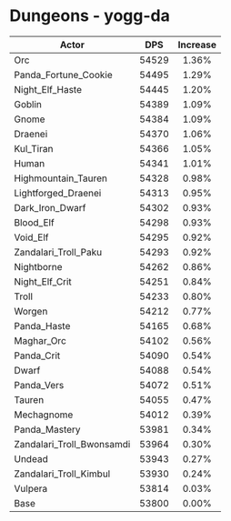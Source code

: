 # Dungeons - yogg-da
| Actor | DPS | Increase |
|---|:---:|:---:|
|Orc|54529|1.36%|
|Panda_Fortune_Cookie|54495|1.29%|
|Night_Elf_Haste|54445|1.20%|
|Goblin|54389|1.09%|
|Gnome|54384|1.09%|
|Draenei|54370|1.06%|
|Kul_Tiran|54366|1.05%|
|Human|54341|1.01%|
|Highmountain_Tauren|54328|0.98%|
|Lightforged_Draenei|54313|0.95%|
|Dark_Iron_Dwarf|54302|0.93%|
|Blood_Elf|54298|0.93%|
|Void_Elf|54295|0.92%|
|Zandalari_Troll_Paku|54293|0.92%|
|Nightborne|54262|0.86%|
|Night_Elf_Crit|54251|0.84%|
|Troll|54233|0.80%|
|Worgen|54212|0.77%|
|Panda_Haste|54165|0.68%|
|Maghar_Orc|54102|0.56%|
|Panda_Crit|54090|0.54%|
|Dwarf|54088|0.54%|
|Panda_Vers|54072|0.51%|
|Tauren|54055|0.47%|
|Mechagnome|54012|0.39%|
|Panda_Mastery|53981|0.34%|
|Zandalari_Troll_Bwonsamdi|53964|0.30%|
|Undead|53943|0.27%|
|Zandalari_Troll_Kimbul|53930|0.24%|
|Vulpera|53814|0.03%|
|Base|53800|0.00%|
